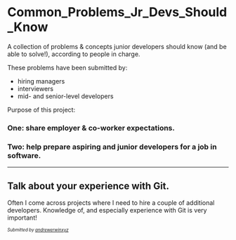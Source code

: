 # Common_Problems_Jr_Devs_Should_Know

A collection of problems & concepts junior developers should know (and be able to solve!), according to people in charge.

These problems have been submitted by:

- hiring managers
- interviewers
- mid- and senior-level developers 

Purpose of this project: 

### One: share employer & co-worker expectations.

### Two: help prepare aspiring and junior developers for a job in software. 

***

## Talk about your experience with Git.
Often I come across projects where I need to hire a couple of additional developers. Knowledge of, and especially experience with Git is very important!

<sub><sup>_Submitted by [andrewerwinxyz](https://github.com/andrewerwinxyz)_</sup></sub>
